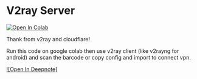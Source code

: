 # V2ray Server 
[![Open In Colab](https://colab.research.google.com/assets/colab-badge.svg)](https://colab.research.google.com/github/epg900/v2ray/blob/main/V2Ray.ipynb)

Thank from v2ray and cloudflare!

Run this code on google colab then use v2ray client (like v2rayng for android)
and scan the barcode or copy config and import 
to connect vpn.

[![Open In Deepnote]]([https://deepnote.com/publish/V2ray-32e66aa9-499d-4a7d-84d8-6530cfb3a53c])
